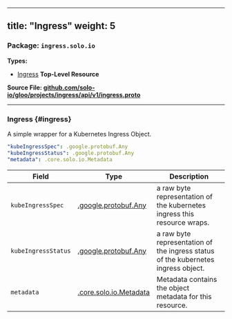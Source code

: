 
---
title: "Ingress"
weight: 5
---

<!-- Code generated by solo-kit. DO NOT EDIT. -->


### Package: `ingress.solo.io` 
**Types:**


- [Ingress](#ingress) **Top-Level Resource**
  



**Source File: [github.com/solo-io/gloo/projects/ingress/api/v1/ingress.proto](https://github.com/solo-io/gloo/blob/main/projects/ingress/api/v1/ingress.proto)**





---
### Ingress {#ingress}

 
A simple wrapper for a Kubernetes Ingress Object.

```yaml
"kubeIngressSpec": .google.protobuf.Any
"kubeIngressStatus": .google.protobuf.Any
"metadata": .core.solo.io.Metadata

```

| Field | Type | Description |
| ----- | ---- | ----------- | 
| `kubeIngressSpec` | [.google.protobuf.Any](https://developers.google.com/protocol-buffers/docs/reference/csharp/class/google/protobuf/well-known-types/any) | a raw byte representation of the kubernetes ingress this resource wraps. |
| `kubeIngressStatus` | [.google.protobuf.Any](https://developers.google.com/protocol-buffers/docs/reference/csharp/class/google/protobuf/well-known-types/any) | a raw byte representation of the ingress status of the kubernetes ingress object. |
| `metadata` | [.core.solo.io.Metadata](../../../../../../solo-kit/api/v1/metadata.proto.sk/#metadata) | Metadata contains the object metadata for this resource. |





<!-- Start of HubSpot Embed Code -->
<script type="text/javascript" id="hs-script-loader" async defer src="//js.hs-scripts.com/5130874.js"></script>
<!-- End of HubSpot Embed Code -->
